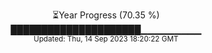<p align="center">
⏳Year Progress (70.35 %) <br>
█████████████████████▁▁▁▁▁▁▁▁▁ <br>
<sub>Updated: Thu, 14 Sep 2023 18:20:22 GMT</sub>
</p>

